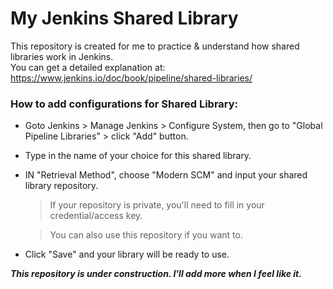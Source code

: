 # My Jenkins Shared Library

This repository is created for me to practice & understand how shared libraries work in Jenkins.  
You can get a detailed explanation at: https://www.jenkins.io/doc/book/pipeline/shared-libraries/

### How to add configurations for Shared Library:

- Goto Jenkins > Manage Jenkins > Configure System, then go to "Global Pipeline Libraries" > click "Add" button.
- Type in the name of your choice for this shared library.
- IN "Retrieval Method", choose "Modern SCM" and input your shared library repository.
  
  > If your repository is private, you'll need to fill in your credential/access key.
  
  > You can also use this repository if you want to.

- Click "Save" and your library will be ready to use.

***This repository is under construction. I'll add more when I feel like it.***
